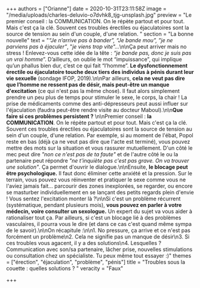 +++
authors = ["Orianne"]
date = 2020-10-31T23:11:58Z
image = "/media/uploads/charles-deluvio-o7dvhk8_tjg-unsplash.jpg"
preview = "Le premier conseil : la COMMUNICATION. On le répète partout et pour tout. Mais c'est ça la clé. Souvent ces troubles érectiles ou éjaculatoires sont la source de tension au sein d'un couple, d'une relation. "
section = "La bonne nouvelle"
text = "_“Je n’arrive pas à bander”, “Je bande mou”, ”je ne parviens pas à éjaculer”_, \"_je viens trop vite\"..._\n\nÇa peut arriver mais no stress ! Enlevez-vous cette idée de la tête : _“je bande pas, donc je suis pas un vrai homme_”. D’ailleurs, on oublie le mot “impuissance”, qui implique qu’un phallus bien dur, c’est ce qui fait “l’homme”. **Le dysfonctionnement érectile ou éjaculatoire touche deux tiers des individus à pénis durant leur vie sexuelle** (sondage IFOP, 2019).\n\nPar ailleurs, **cela ne veut pas dire que l’homme ne ressent pas de désir, mais peut-être un manque d'excitation** (ce qui n'est pas la même chose). Il faut alors simplement prendre un peu plus de temps pour stimuler le sexe, le corps, la chair ! La prise de médicaments comme des anti-dépresseurs peut aussi influer sur l'éjaculation (faudra peut-être rendre visite au docteur Maboul).\n\n**Que faire si ces problèmes persistent ?** \n\nPremier conseil : **la COMMUNICATION**. On le répète partout et pour tout. Mais c'est ça la clé. Souvent ces troubles érectiles ou éjaculatoires sont la source de tension au sein d'un couple, d'une relation. Par exemple, si au moment de l'ébat, Popol reste en bas (déjà ça ne veut pas dire que l'acte est terminé), vous pouvez mettre des mots sur la situation et vous rassurer mutuellement. D'un côté le mec peut dire _\"non ce n'est pas de ta faute\"_ et de l'autre côté le ou la partenaire peut répondre _\"ne t'inquiète pas c'est pas grave. On va trouver une solution\"_. Ça permet d'ouvrir le dialogue.\n\nEnsuite, **le blocage peut être psychologique.** Il faut donc éliminer cette anxiété et la pression. Sur le terrain, vous pouvez vous réinventer et pratiquer le sexe comme vous ne l'aviez jamais fait... parcourir des zones inexplorées, se regarder, ou encore se masturber individuellement en se lançant des petits regards plein d'envie !  Vous sentez l'excitation monter là ?\n\nSi c'est un problème récurrent (systématique, pendant plusieurs mois), **vous pouvez en parler à votre médecin, voire consulter un sexologue.** Un expert du sujet va vous aider à rationaliser tout ça. Par ailleurs, si c'est un blocage lié à des problèmes vasculaires, il pourra vous le dire (et dans ce cas c'est quand même sympa de le savoir).\n\nOn récapitule :\n\n1. No pressure, ça arrive et ce n'est pas forcément un problème\n2. Cela ne signifie pas un manque de désir\n3. Si ces troubles vous agacent, il y a des solutions\n4. Lesquelles ? Communication avec son/sa partenaire, lâcher prise, nouvelles stimulations ou consultation chez un spécialiste. Tu peux même tout essayer :)"
themes = ["érection", "éjaculation", "problème", "pénis"]
title = "Troubles sous la couette : quelles solutions ? "
veracity = "Faux"

+++
